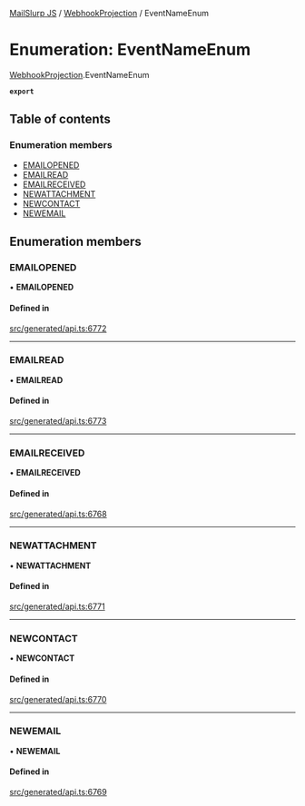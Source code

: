 [MailSlurp JS](../README.md) / [WebhookProjection](../modules/WebhookProjection.md) / EventNameEnum

# Enumeration: EventNameEnum

[WebhookProjection](../modules/WebhookProjection.md).EventNameEnum

**`export`**

## Table of contents

### Enumeration members

- [EMAILOPENED](WebhookProjection.EventNameEnum.md#emailopened)
- [EMAILREAD](WebhookProjection.EventNameEnum.md#emailread)
- [EMAILRECEIVED](WebhookProjection.EventNameEnum.md#emailreceived)
- [NEWATTACHMENT](WebhookProjection.EventNameEnum.md#newattachment)
- [NEWCONTACT](WebhookProjection.EventNameEnum.md#newcontact)
- [NEWEMAIL](WebhookProjection.EventNameEnum.md#newemail)

## Enumeration members

### EMAILOPENED

• **EMAILOPENED**

#### Defined in

[src/generated/api.ts:6772](https://github.com/mailslurp/mailslurp-client/blob/1460b4d/src/generated/api.ts#L6772)

___

### EMAILREAD

• **EMAILREAD**

#### Defined in

[src/generated/api.ts:6773](https://github.com/mailslurp/mailslurp-client/blob/1460b4d/src/generated/api.ts#L6773)

___

### EMAILRECEIVED

• **EMAILRECEIVED**

#### Defined in

[src/generated/api.ts:6768](https://github.com/mailslurp/mailslurp-client/blob/1460b4d/src/generated/api.ts#L6768)

___

### NEWATTACHMENT

• **NEWATTACHMENT**

#### Defined in

[src/generated/api.ts:6771](https://github.com/mailslurp/mailslurp-client/blob/1460b4d/src/generated/api.ts#L6771)

___

### NEWCONTACT

• **NEWCONTACT**

#### Defined in

[src/generated/api.ts:6770](https://github.com/mailslurp/mailslurp-client/blob/1460b4d/src/generated/api.ts#L6770)

___

### NEWEMAIL

• **NEWEMAIL**

#### Defined in

[src/generated/api.ts:6769](https://github.com/mailslurp/mailslurp-client/blob/1460b4d/src/generated/api.ts#L6769)
